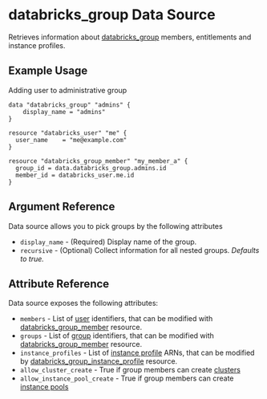 # databricks_group Data Source

Retrieves information about [databricks_group](../resources/group.md) members, entitlements and instance profiles.

## Example Usage

Adding user to administrative group

```hcl
data "databricks_group" "admins" {
    display_name = "admins"
}

resource "databricks_user" "me" {
  user_name    = "me@example.com"
}

resource "databricks_group_member" "my_member_a" {
  group_id = data.databricks_group.admins.id
  member_id = databricks_user.me.id
}
```

## Argument Reference

Data source allows you to pick groups by the following attributes

* `display_name` - (Required) Display name of the group.
* `recursive` - (Optional) Collect information for all nested groups. *Defaults to true.*

## Attribute Reference

Data source exposes the following attributes:

* `members` - List of [user](../resources/user.md) identifiers, that can be modified with [databricks_group_member](../resources/group_member.md) resource.
* `groups` - List of [group](../resources/group.md) identifiers, that can be modified with [databricks_group_member](../resources/group_member.md) resource.
* `instance_profiles` - List of [instance profile](../resources/instance_profile.md) ARNs, that can be modified by [databricks_group_instance_profile](../resources/group_instance_profile.md) resource.
* `allow_cluster_create` - True if group members can create [clusters](../resources/cluster.md)
* `allow_instance_pool_create` - True if group members can create [instance pools](../resources/instance_pool.md)
